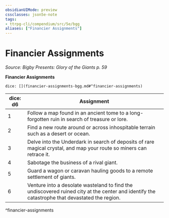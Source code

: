 ```yaml
---
obsidianUIMode: preview
cssclasses: json5e-note
tags:
- ttrpg-cli/compendium/src/5e/bgg
aliases: ["Financier Assignments"]
---
```

# Financier Assignments
*Source: Bigby Presents: Glory of the Giants p. 59* 

**Financier Assignments**

`dice: [](financier-assignments-bgg.md#^financier-assignments)`

| dice: d6 | Assignment |
|----------|------------|
| 1 | Follow a map found in an ancient tome to a long-forgotten ruin in search of treasure or lore. |
| 2 | Find a new route around or across inhospitable terrain such as a desert or ocean. |
| 3 | Delve into the Underdark in search of deposits of rare magical crystal, and map your route so miners can retrace it. |
| 4 | Sabotage the business of a rival giant. |
| 5 | Guard a wagon or caravan hauling goods to a remote settlement of giants. |
| 6 | Venture into a desolate wasteland to find the undiscovered ruined city at the center and identify the catastrophe that devastated the region. |
^financier-assignments